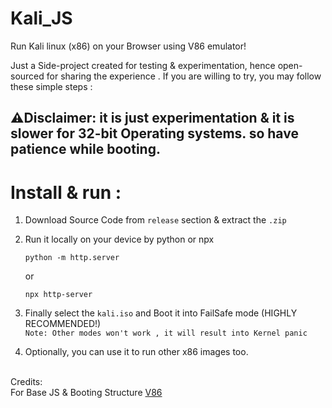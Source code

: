 # Kali_JS
Run Kali linux (x86) on your Browser using V86 emulator! 

Just a Side-project created for testing & experimentation, hence open-sourced for sharing the experience .
If you are willing to try, you may follow these simple steps :

## ⚠️Disclaimer: it is just experimentation & it is slower for 32-bit Operating systems. so have patience while booting.
# Install & run :

1) Download Source Code from `release` section & extract the `.zip`
2) Run it locally on your device by python or npx <br>
    ```
    python -m http.server
    ```
     or
   ```
   npx http-server
     ```
3) Finally select the `kali.iso` and Boot it into FailSafe mode (HIGHLY RECOMMENDED!) 
  <br> `Note: Other modes won't work , it will result into Kernel panic `

5) Optionally, you can use it to run other x86 images too.
   
<br />Credits:
<br /> For Base JS & Booting Structure [V86](https://github.com/copy/v86/blob/master/docs/how-it-works.md)
